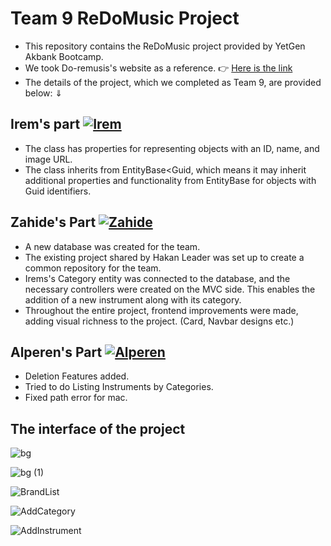 # Team 9 ReDoMusic Project
- This repository contains the ReDoMusic project provided by YetGen Akbank Bootcamp. 
- We took Do-remusis's website as a reference. 👉 [Here is the link](https://www.do-re.com.tr/doremusic?sayfa=2&gclid=CjwKCAjw15eqBhBZEiwAbDomEkmhYoz2_zz94e7ju1h9MVm0PZhXjEB1_hFTHrqHuAGKuUK3XmWQIxoCBZ0QAvD_BwE)
- The details of the project, which we completed as Team 9, are provided below: ⇓

## Irem's part [![Irem](https://img.shields.io/badge/Irem-181717?style=for-the-badge&logo=github&logoColor=white)](https://github.com/iremdemir70)
- The class has properties for representing objects with an ID, name, and image URL.
- The class inherits from EntityBase<Guid, which means it may inherit additional properties and functionality from EntityBase for objects with Guid identifiers.

## Zahide's Part [![Zahide](https://img.shields.io/badge/Zahide-181717?style=for-the-badge&logo=github&logoColor=white)](https://github.com/zahidedusgun)
- A new database was created for the team.
- The existing project shared by Hakan Leader was set up to create a common repository for the team.
- Irems's Category entity was connected to the database, and the necessary controllers were created on the MVC side. This enables the addition of a new instrument along with its category.
- Throughout the entire project, frontend improvements were made, adding visual richness to the project. (Card, Navbar designs etc.)

## Alperen's Part  [![Alperen](https://img.shields.io/badge/Alperen-181717?style=for-the-badge&logo=github&logoColor=white)](https://github.com/alofdean)
- Deletion Features added.
- Tried to do Listing Instruments by Categories.
- Fixed path error for mac.




## The interface of the project

![bg](https://github.com/zahidedusgun/Team9-ReDoMusic/assets/98893927/4635afcb-5b58-4280-befd-5c5ed01f7780)

![bg (1)](https://github.com/zahidedusgun/Team9-ReDoMusic/assets/98893927/d3c74a44-a5af-426b-a5d3-f4f68012aef5)

![BrandList](https://github.com/zahidedusgun/Team9-ReDoMusic/assets/98893927/678c62d5-1ee9-4a80-8446-ebfa78ff0874)

![AddCategory](https://github.com/zahidedusgun/Team9-ReDoMusic/assets/98893927/2f3480f0-810b-4701-a432-192fa976ecde)

![AddInstrument](https://github.com/zahidedusgun/Team9-ReDoMusic/assets/98893927/d91bf890-c08d-4621-b3eb-4b435c093483)
